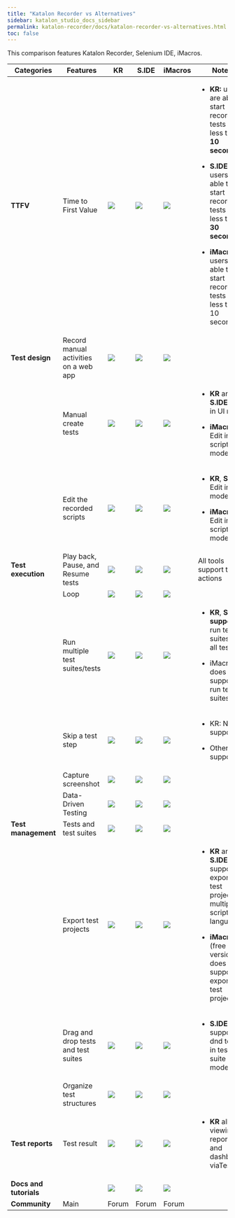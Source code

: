 ```yaml
---
title: "Katalon Recorder vs Alternatives"
sidebar: katalon_studio_docs_sidebar
permalink: katalon-recorder/docs/katalon-recorder-vs-alternatives.html
toc: false
---
```


This comparison features Katalon Recorder, Selenium IDE, iMacros.

<table  class="top-vertical-align-table">
   <thead>
      <tr>
         <th style="width:15%"><strong>Categories</strong></th>
         <th style="width:15%"><strong>Features</strong></th>
         <th style="width:15%"><strong>KR</strong></th>
         <th style="width:10%"><strong>S.IDE</strong></th>
         <th style="width:10%"><strong>iMacros</strong></th>
         <th><strong>Notes</strong></th>
      </tr>
   </thead>
   <tbody>
      <tr class="odd">
         <td><strong>TTFV</strong></td>
         <td>Time to First Value</td>
         <td><img src="../../images/katalon-recorder/docs/katalon-recorder-vs-selenium-ide/image1.png" /></td>
         <td><img src="../../images/katalon-recorder/docs/katalon-recorder-vs-selenium-ide/image2.png" /></td>
         <td><img src="../../images/katalon-recorder/docs/katalon-recorder-vs-selenium-ide/image1.png" /></td>
         <td>
            <ul>
               <li>
                  <p><strong>KR:</strong> users are able to start recording tests in less than <strong>10 seconds</strong></p>
               </li>
               <li>
                  <p><strong>S.IDE:</strong> users are able to start recording tests in less then <strong>30 seconds</strong></p>
               </li>
               <li>
                  <p><strong>iMacros:</strong> users are able to start recording tests in less than 10 seconds</p>
               </li>
            </ul>
         </td>
      </tr>
      <tr class="even">
         <td><strong>Test design</strong></td>
         <td>Record manual activities on a web app</td>
         <td><img src="../../images/katalon-recorder/docs/katalon-recorder-vs-selenium-ide/image1.png" /></td>
         <td><img src="../../images/katalon-recorder/docs/katalon-recorder-vs-selenium-ide/image1.png" /></td>
         <td><img src="../../images/katalon-recorder/docs/katalon-recorder-vs-selenium-ide/image1.png" /></td>
         <td></td>
      </tr>
      <tr class="odd">
         <td></td>
         <td>Manual create tests</td>
         <td><img src="../../images/katalon-recorder/docs/katalon-recorder-vs-selenium-ide/image1.png" /></td>
         <td><img src="../../images/katalon-recorder/docs/katalon-recorder-vs-selenium-ide/image1.png" /></td>
         <td><img src="../../images/katalon-recorder/docs/katalon-recorder-vs-selenium-ide/image1.png" /></td>
         <td>
            <ul>
               <li>
                  <p><strong>KR</strong> and <strong>S.IDE</strong>: Edit in UI mode</p>
               </li>
               <li>
                  <p><strong>iMacros</strong>: Edit in scripting mode</p>
               </li>
            </ul>
         </td>
      </tr>
      <tr class="even">
         <td></td>
         <td>Edit the recorded scripts</td>
         <td><img src="../../images/katalon-recorder/docs/katalon-recorder-vs-selenium-ide/image1.png" /></td>
         <td><img src="../../images/katalon-recorder/docs/katalon-recorder-vs-selenium-ide/image1.png" /></td>
         <td><img src="../../images/katalon-recorder/docs/katalon-recorder-vs-selenium-ide/image1.png" /></td>
         <td>
            <ul>
               <li>
                  <p><strong>KR</strong>, <strong>S.IDE</strong>: Edit in UI mode</p>
               </li>
               <li>
                  <p><strong>iMacros</strong>: Edit in scripting mode</p>
               </li>
            </ul>
         </td>
      </tr>
      <tr class="odd">
         <td><strong>Test execution</strong></td>
         <td>Play back, Pause, and Resume tests</td>
         <td><img src="../../images/katalon-recorder/docs/katalon-recorder-vs-selenium-ide/image1.png" /></td>
         <td><img src="../../images/katalon-recorder/docs/katalon-recorder-vs-selenium-ide/image1.png" /></td>
         <td><img src="../../images/katalon-recorder/docs/katalon-recorder-vs-selenium-ide/image1.png" /></td>
         <td>All tools support these actions</td>
      </tr>
      <tr class="even">
         <td></td>
         <td>Loop</td>
         <td><img src="../../images/katalon-recorder/docs/katalon-recorder-vs-selenium-ide/image1.png" /></td>
         <td><img src="../../images/katalon-recorder/docs/katalon-recorder-vs-selenium-ide/image1.png" /></td>
         <td><img src="../../images/katalon-recorder/docs/katalon-recorder-vs-selenium-ide/image1.png" /></td>
         <td></td>
      </tr>
      <tr class="odd">
         <td></td>
         <td>Run multiple test suites/tests</td>
         <td><img src="../../images/katalon-recorder/docs/katalon-recorder-vs-selenium-ide/image1.png" /></td>
         <td><img src="../../images/katalon-recorder/docs/katalon-recorder-vs-selenium-ide/image1.png" /></td>
         <td><img src="../../images/katalon-recorder/docs/katalon-recorder-vs-selenium-ide/image3.png" /></td>
         <td>
            <ul>
               <li>
                  <p><strong>KR</strong>, <strong>S.IDE</strong> <strong>support</strong> run test suites and all tests</p>
               </li>
               <li>
                  <p>iMacros does not support run test suites</p>
               </li>
            </ul>
         </td>
      </tr>
      <tr class="even">
         <td></td>
         <td>Skip a test step</td>
         <td><img src="../../images/katalon-recorder/docs/katalon-recorder-vs-selenium-ide/image3.png" /></td>
         <td><img src="../../images/katalon-recorder/docs/katalon-recorder-vs-selenium-ide/image1.png" /></td>
         <td><img src="../../images/katalon-recorder/docs/katalon-recorder-vs-selenium-ide/image1.png" /></td>
         <td>
            <ul>
               <li>
                  <p>KR: Not support</p>
               </li>
               <li>
                  <p>Others: support</p>
               </li>
            </ul>
         </td>
      </tr>
      <tr class="odd">
         <td></td>
         <td>Capture screenshot</td>
         <td><img src="../../images/katalon-recorder/docs/katalon-recorder-vs-selenium-ide/image1.png" /></td>
         <td><img src="../../images/katalon-recorder/docs/katalon-recorder-vs-selenium-ide/image3.png" /></td>
         <td><img src="../../images/katalon-recorder/docs/katalon-recorder-vs-selenium-ide/image3.png" /></td>
         <td></td>
      </tr>
      <tr class="even">
         <td></td>
         <td>Data-Driven Testing</td>
         <td><img src="../../images/katalon-recorder/docs/katalon-recorder-vs-selenium-ide/image1.png" /></td>
         <td><img src="../../images/katalon-recorder/docs/katalon-recorder-vs-selenium-ide/image3.png" /></td>
         <td><img src="../../images/katalon-recorder/docs/katalon-recorder-vs-selenium-ide/image3.png" /></td>
         <td></td>
      </tr>
      <tr class="odd">
         <td><strong>Test management</strong></td>
         <td>Tests and test suites</td>
         <td><img src="../../images/katalon-recorder/docs/katalon-recorder-vs-selenium-ide/image1.png" /></td>
         <td><img src="../../images/katalon-recorder/docs/katalon-recorder-vs-selenium-ide/image1.png" /></td>
         <td><img src="../../images/katalon-recorder/docs/katalon-recorder-vs-selenium-ide/image1.png" /></td>
         <td></td>
      </tr>
      <tr class="even">
         <td></td>
         <td>Export test projects</td>
         <td><img src="../../images/katalon-recorder/docs/katalon-recorder-vs-selenium-ide/image1.png" /></td>
         <td><img src="../../images/katalon-recorder/docs/katalon-recorder-vs-selenium-ide/image1.png" /></td>
         <td><img src="../../images/katalon-recorder/docs/katalon-recorder-vs-selenium-ide/image2.png" /></td>
         <td>
            <ul>
               <li>
                  <p><strong>KR</strong> and <strong>S.IDE</strong> support exporting test projects to multiple scripting languages</p>
               </li>
               <li>
                  <p><strong>iMacros</strong> (free version) does not support exporting test projects.</p>
               </li>
            </ul>
         </td>
      </tr>
      <tr class="odd">
         <td></td>
         <td>Drag and drop tests and test suites</td>
         <td><img src="../../images/katalon-recorder/docs/katalon-recorder-vs-selenium-ide/image1.png" /></td>
         <td><img src="../../images/katalon-recorder/docs/katalon-recorder-vs-selenium-ide/image2.png" /></td>
         <td><img src="../../images/katalon-recorder/docs/katalon-recorder-vs-selenium-ide/image1.png" /></td>
         <td>
            <ul>
               <li>
                  <p><strong>S.IDE</strong> only supports dnd tests in test suite view mode</p>
               </li>
            </ul>
         </td>
      </tr>
      <tr class="even">
         <td></td>
         <td>Organize test structures</td>
         <td><img src="../../images/katalon-recorder/docs/katalon-recorder-vs-selenium-ide/image1.png" /></td>
         <td><img src="../../images/katalon-recorder/docs/katalon-recorder-vs-selenium-ide/image1.png" /></td>
         <td><img src="../../images/katalon-recorder/docs/katalon-recorder-vs-selenium-ide/image1.png" /></td>
         <td></td>
      </tr>
      <tr class="odd">
         <td><strong>Test reports</strong></td>
         <td>Test result</td>
         <td><img src="../../images/katalon-recorder/docs/katalon-recorder-vs-selenium-ide/image1.png" /></td>
         <td><img src="../../images/katalon-recorder/docs/katalon-recorder-vs-selenium-ide/image1.png" /></td>
         <td><img src="../../images/katalon-recorder/docs/katalon-recorder-vs-selenium-ide/image3.png" /></td>
         <td>
            <ul>
               <li>
                  <p><strong>KR</strong> allows viewing reports and dashboard viaTestOps</p>
               </li>
            </ul>
         </td>
      </tr>
      <tr class="even">
         <td><strong>Docs and tutorials</strong></td>
         <td></td>
         <td><img src="../../images/katalon-recorder/docs/katalon-recorder-vs-selenium-ide/image1.png" /></td>
         <td><img src="../../images/katalon-recorder/docs/katalon-recorder-vs-selenium-ide/image1.png" /></td>
         <td><img src="../../images/katalon-recorder/docs/katalon-recorder-vs-selenium-ide/image1.png" /></td>
         <td></td>
      </tr>
      <tr class="odd">
         <td><strong>Community</strong></td>
         <td>Main</td>
         <td>Forum</td>
         <td>Forum</td>
         <td>Forum</td>
         <td></td>
      </tr>
   </tbody>
</table>
